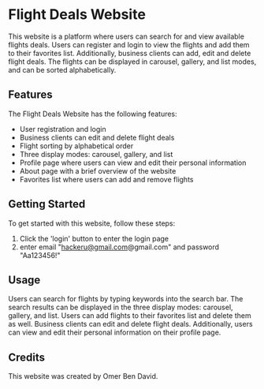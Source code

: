 # Flight Deals Website

This website is a platform where users can search for and view available flights deals. Users can register and login to view the flights and add them to their favorites list. Additionally, business clients can add, edit and delete flight deals. The flights can be displayed in carousel, gallery, and list modes, and can be sorted alphabetically.

## Features

The Flight Deals Website has the following features:

- User registration and login
- Business clients can edit and delete flight deals
- Flight sorting by alphabetical order
- Three display modes: carousel, gallery, and list
- Profile page where users can view and edit their personal information
- About page with a brief overview of the website
- Favorites list where users can add and remove flights

## Getting Started

To get started with this website, follow these steps:

1. Click the 'login' button to enter the login page
2. enter email "hackeru@gmail.com@gmail.com" and password "Aa123456!"

## Usage

Users can search for flights by typing keywords into the search bar. The search results can be displayed in the three display modes: carousel, gallery, and list. Users can add flights to their favorites list and delete them as well. Business clients can edit and delete flight deals. Additionally, users can view and edit their personal information on their profile page.

## Credits

This website was created by Omer Ben David.
